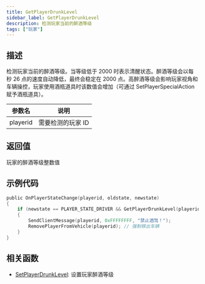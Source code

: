 ```yaml
---
title: GetPlayerDrunkLevel
sidebar_label: GetPlayerDrunkLevel
description: 检测玩家当前的醉酒等级
tags: ["玩家"]
---
```


## 描述

检测玩家当前的醉酒等级。当等级低于 2000 时表示清醒状态。醉酒等级会以每秒 26 点的速度自动降低，最终会稳定在 2000 点。高醉酒等级会影响玩家视角和车辆操控，玩家使用酒瓶道具时该数值会增加（可通过 SetPlayerSpecialAction 赋予酒瓶道具）。

| 参数名   | 说明              |
| -------- | ----------------- |
| playerid | 需要检测的玩家 ID |

## 返回值

玩家的醉酒等级整数值

## 示例代码

```c
public OnPlayerStateChange(playerid, oldstate, newstate)
{
    if (newstate == PLAYER_STATE_DRIVER && GetPlayerDrunkLevel(playerid) > 1999)
    {
        SendClientMessage(playerid, 0xFFFFFFFF, "禁止酒驾！");
        RemovePlayerFromVehicle(playerid); // 强制移出车辆
    }
}
```

## 相关函数

- [SetPlayerDrunkLevel](SetPlayerDrunkLevel): 设置玩家醉酒等级
